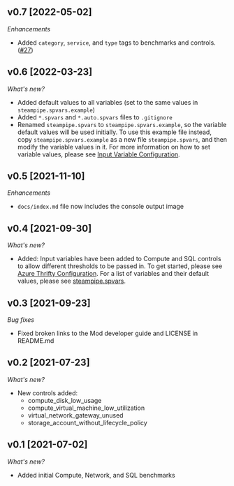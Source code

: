 ## v0.7 [2022-05-02]

_Enhancements_

- Added `category`, `service`, and `type` tags to benchmarks and controls. ([#27](https://github.com/turbot/steampipe-mod-azure-thrifty/pull/27))

## v0.6 [2022-03-23]

_What's new?_

- Added default values to all variables (set to the same values in `steampipe.spvars.example`)
- Added `*.spvars` and `*.auto.spvars` files to `.gitignore`
- Renamed `steampipe.spvars` to `steampipe.spvars.example`, so the variable default values will be used initially. To use this example file instead, copy `steampipe.spvars.example` as a new file `steampipe.spvars`, and then modify the variable values in it. For more information on how to set variable values, please see [Input Variable Configuration](https://hub.steampipe.io/mods/turbot/azure_thrifty#configuration).

## v0.5 [2021-11-10]

_Enhancements_

- `docs/index.md` file now includes the console output image

## v0.4 [2021-09-30]

_What's new?_

- Added: Input variables have been added to Compute and SQL controls to allow different thresholds to be passed in. To get started, please see [Azure Thrifty Configuration](https://hub.steampipe.io/mods/turbot/azure_thrifty#configuration). For a list of variables and their default values, please see [steampipe.spvars](https://github.com/turbot/steampipe-mod-azure-thrifty/blob/main/steampipe.spvars).

## v0.3 [2021-09-23]

_Bug fixes_

- Fixed broken links to the Mod developer guide and LICENSE in README.md

## v0.2 [2021-07-23]

_What's new?_

- New controls added:
  - compute_disk_low_usage
  - compute_virtual_machine_low_utilization
  - virtual_network_gateway_unused
  - storage_account_without_lifecycle_policy

## v0.1 [2021-07-02]

_What's new?_

- Added initial Compute, Network, and SQL benchmarks
